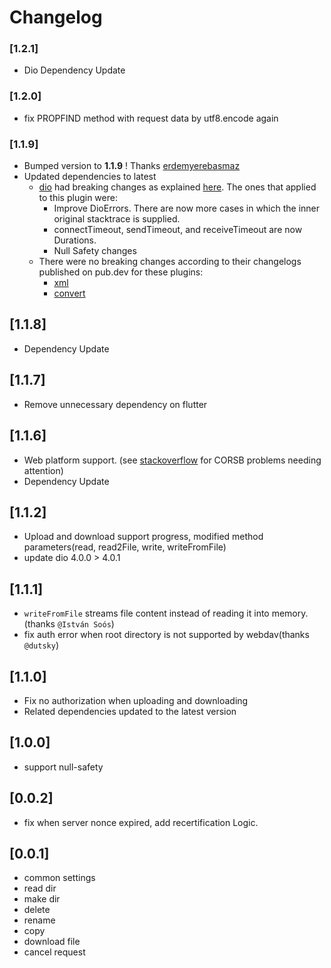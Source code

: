 # Changelog

### [1.2.1]
- Dio Dependency Update

### [1.2.0]
- fix PROPFIND method with request data by utf8.encode again

### [1.1.9]
- Bumped version to **1.1.9** ! Thanks [erdemyerebasmaz](https://github.com/erdemyerebasmaz)
- Updated dependencies to latest
  -  [dio](https://pub.dev/packages/dio/changelog) had breaking changes as explained [here](https://pub.dev/packages/dio/changelog#500). The ones that applied to this plugin were:
     - Improve DioErrors. There are now more cases in which the inner original stacktrace is supplied.
     - connectTimeout, sendTimeout, and receiveTimeout are now Durations.
     - Null Safety changes
  - There were no breaking changes according to their changelogs published on pub.dev for these plugins:
    - [xml](https://pub.dev/packages/xml/changelog)
    - [convert](https://pub.dev/packages/convert/changelog)

## [1.1.8]
- Dependency Update
 
## [1.1.7]
- Remove unnecessary dependency on flutter

## [1.1.6]

- Web platform support. (see [stackoverflow](https://stackoverflow.com/questions/65630743/how-to-solve-flutter-web-api-cors-error-only-with-dart-code) for CORSB problems needing attention)
- Dependency Update

## [1.1.2]

- Upload and download support progress, modified method parameters(read, read2File, write, writeFromFile)
- update dio 4.0.0 > 4.0.1

## [1.1.1]

- `writeFromFile` streams file content instead of reading it into memory.(thanks `@István Soós`)
- fix auth error when root directory is not supported by webdav(thanks `@dutsky`)

## [1.1.0]

- Fix no authorization when uploading and downloading 
- Related dependencies updated to the latest version

## [1.0.0]

- support null-safety

## [0.0.2] 

- fix when server nonce expired, add recertification Logic.

## [0.0.1] 

* common settings
* read dir
* make dir
* delete
* rename
* copy
* download file
* cancel request
